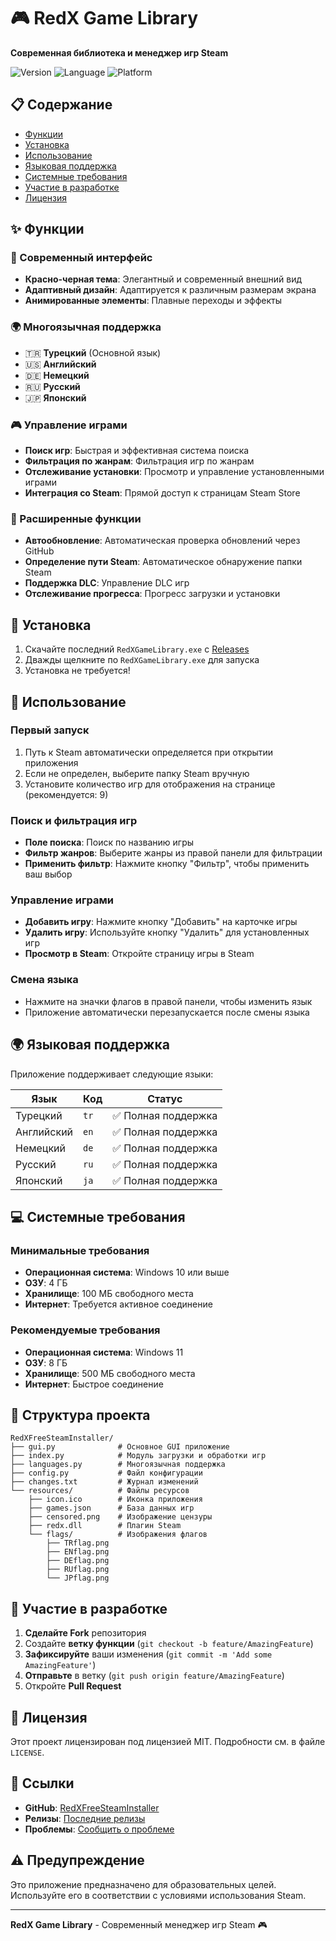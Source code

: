 # 🎮 RedX Game Library

**Современная библиотека и менеджер игр Steam**

![Version](https://img.shields.io/badge/version-v1.4-red)
![Language](https://img.shields.io/badge/language-Python-blue)
![Platform](https://img.shields.io/badge/platform-Windows-lightgrey)

## 📋 Содержание

- [Функции](#-функции)
- [Установка](#-установка)
- [Использование](#-использование)
- [Языковая поддержка](#-языковая-поддержка)
- [Системные требования](#-системные-требования)
- [Участие в разработке](#-участие-в-разработке)
- [Лицензия](#-лицензия)

## ✨ Функции

### 🎨 Современный интерфейс
- **Красно-черная тема**: Элегантный и современный внешний вид
- **Адаптивный дизайн**: Адаптируется к различным размерам экрана
- **Анимированные элементы**: Плавные переходы и эффекты

### 🌍 Многоязычная поддержка
- 🇹🇷 **Турецкий** (Основной язык)
- 🇺🇸 **Английский**
- 🇩🇪 **Немецкий**
- 🇷🇺 **Русский**
- 🇯🇵 **Японский**

### 🎮 Управление играми
- **Поиск игр**: Быстрая и эффективная система поиска
- **Фильтрация по жанрам**: Фильтрация игр по жанрам
- **Отслеживание установки**: Просмотр и управление установленными играми
- **Интеграция со Steam**: Прямой доступ к страницам Steam Store

### 🔧 Расширенные функции
- **Автообновление**: Автоматическая проверка обновлений через GitHub
- **Определение пути Steam**: Автоматическое обнаружение папки Steam
- **Поддержка DLC**: Управление DLC игр
- **Отслеживание прогресса**: Прогресс загрузки и установки

## 🚀 Установка

1. Скачайте последний `RedXGameLibrary.exe` с [Releases](https://github.com/Scriptez1/RedXFreeSteamInstaller/releases/latest)
2. Дважды щелкните по `RedXGameLibrary.exe` для запуска
3. Установка не требуется!

## 📖 Использование

### Первый запуск
1. Путь к Steam автоматически определяется при открытии приложения
2. Если не определен, выберите папку Steam вручную
3. Установите количество игр для отображения на странице (рекомендуется: 9)

### Поиск и фильтрация игр
- **Поле поиска**: Поиск по названию игры
- **Фильтр жанров**: Выберите жанры из правой панели для фильтрации
- **Применить фильтр**: Нажмите кнопку "Фильтр", чтобы применить ваш выбор

### Управление играми
- **Добавить игру**: Нажмите кнопку "Добавить" на карточке игры
- **Удалить игру**: Используйте кнопку "Удалить" для установленных игр
- **Просмотр в Steam**: Откройте страницу игры в Steam

### Смена языка
- Нажмите на значки флагов в правой панели, чтобы изменить язык
- Приложение автоматически перезапускается после смены языка

## 🌍 Языковая поддержка

Приложение поддерживает следующие языки:

| Язык | Код | Статус |
|------|-----|--------|
| Турецкий | `tr` | ✅ Полная поддержка |
| Английский | `en` | ✅ Полная поддержка |
| Немецкий | `de` | ✅ Полная поддержка |
| Русский | `ru` | ✅ Полная поддержка |
| Японский | `ja` | ✅ Полная поддержка |

## 💻 Системные требования

### Минимальные требования
- **Операционная система**: Windows 10 или выше
- **ОЗУ**: 4 ГБ
- **Хранилище**: 100 МБ свободного места
- **Интернет**: Требуется активное соединение

### Рекомендуемые требования
- **Операционная система**: Windows 11
- **ОЗУ**: 8 ГБ
- **Хранилище**: 500 МБ свободного места
- **Интернет**: Быстрое соединение

## 📁 Структура проекта

```
RedXFreeSteamInstaller/
├── gui.py              # Основное GUI приложение
├── index.py            # Модуль загрузки и обработки игр
├── languages.py        # Многоязычная поддержка
├── config.py           # Файл конфигурации
├── changes.txt         # Журнал изменений
└── resources/          # Файлы ресурсов
    ├── icon.ico        # Иконка приложения
    ├── games.json      # База данных игр
    ├── censored.png    # Изображение цензуры
    ├── redx.dll        # Плагин Steam
    └── flags/          # Изображения флагов
        ├── TRflag.png
        ├── ENflag.png
        ├── DEflag.png
        ├── RUflag.png
        └── JPflag.png
```

## 🤝 Участие в разработке

1. **Сделайте Fork** репозитория
2. Создайте **ветку функции** (`git checkout -b feature/AmazingFeature`)
3. **Зафиксируйте** ваши изменения (`git commit -m 'Add some AmazingFeature'`)
4. **Отправьте** в ветку (`git push origin feature/AmazingFeature`)
5. Откройте **Pull Request**

## 📝 Лицензия

Этот проект лицензирован под лицензией MIT. Подробности см. в файле `LICENSE`.

## 🔗 Ссылки

- **GitHub**: [RedXFreeSteamInstaller](https://github.com/Scriptez1/RedXFreeSteamInstaller)
- **Релизы**: [Последние релизы](https://github.com/Scriptez1/RedXFreeSteamInstaller/releases)
- **Проблемы**: [Сообщить о проблеме](https://github.com/Scriptez1/RedXFreeSteamInstaller/issues)

## ⚠️ Предупреждение

Это приложение предназначено для образовательных целей. Используйте его в соответствии с условиями использования Steam.

---

**RedX Game Library** - Современный менеджер игр Steam 🎮